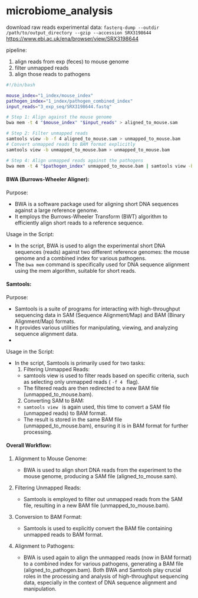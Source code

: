 # microbiome_analysis


download raw reads experimental data:
 `fasterq-dump --outdir /path/to/output_directory --gzip --accession SRX3198644 `
 https://www.ebi.ac.uk/ena/browser/view/SRX3198644

pipeline:
1. align reads from exp (feces) to mouse genome
2. filter unmapped reads
3. align those reads to pathogens

```bash                                                               
#!/bin/bash

mouse_index="1_index/mouse_index"
pathogen_index="1_index/pathogen_combined_index"
input_reads="3_exp_seq/SRX3198644.fastq"

# Step 1: Align against the mouse genome
bwa mem -t 4 "$mouse_index" "$input_reads" > aligned_to_mouse.sam

# Step 2: Filter unmapped reads
samtools view -b -f 4 aligned_to_mouse.sam > unmapped_to_mouse.bam
# Convert unmapped reads to BAM format explicitly
samtools view -b unmapped_to_mouse.bam > unmapped_to_mouse.bam

# Step 4: Align unmapped reads against the pathogens
bwa mem -t 4 "$pathogen_index" unmapped_to_mouse.bam | samtools view -b - > aligned_to_pathogen.bam
```

#### BWA (Burrows-Wheeler Aligner):
Purpose:
- BWA is a software package used for aligning short DNA sequences against a large reference genome.
- It employs the Burrows-Wheeler Transform (BWT) algorithm to efficiently align short reads to a reference sequence.

Usage in the Script:
- In the script, BWA is used to align the experimental short DNA sequences (reads) against two different reference genomes: the mouse genome and a combined index for various pathogens.
- The `bwa mem` command is specifically used for DNA sequence alignment using the mem algorithm, suitable for short reads.
  
#### Samtools:
Purpose:
- Samtools is a suite of programs for interacting with high-throughput sequencing data in SAM (Sequence Alignment/Map) and BAM (Binary Alignment/Map) formats.
- It provides various utilities for manipulating, viewing, and analyzing sequence alignment data.
- 
Usage in the Script:
- In the script, Samtools is primarily used for two tasks:
  1. Filtering Unmapped Reads:
    - samtools view is used to filter reads based on specific criteria, such as selecting only unmapped reads ( `-f 4 ` flag).
    - The filtered reads are then redirected to a new BAM file (unmapped_to_mouse.bam).
  2. Converting SAM to BAM:
    - `samtools view ` is again used, this time to convert a SAM file (unmapped reads) to BAM format.
    - The result is stored in the same BAM file (unmapped_to_mouse.bam), ensuring it is in BAM format for further processing.
      
#### Overall Workflow:
1. Alignment to Mouse Genome:
    - BWA is used to align short DNA reads from the experiment to the mouse genome, producing a SAM file (aligned_to_mouse.sam).

2. Filtering Unmapped Reads:
    - Samtools is employed to filter out unmapped reads from the SAM file, resulting in a new BAM file (unmapped_to_mouse.bam).

3. Conversion to BAM Format:
    - Samtools is used to explicitly convert the BAM file containing unmapped reads to BAM format.


4. Alignment to Pathogens:
   - BWA is used again to align the unmapped reads (now in BAM format) to a combined index for various pathogens, generating a BAM file (aligned_to_pathogen.bam).
Both BWA and Samtools play crucial roles in the processing and analysis of high-throughput sequencing data, especially in the context of DNA sequence alignment and manipulation.
